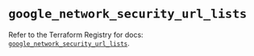 # `google_network_security_url_lists`

Refer to the Terraform Registry for docs: [`google_network_security_url_lists`](https://registry.terraform.io/providers/hashicorp/google-beta/6.37.0/docs/resources/google_network_security_url_lists).
